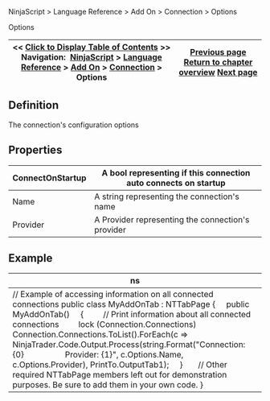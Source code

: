 ﻿
NinjaScript \> Language Reference \> Add On \> Connection \> Options

Options

| \<\< [Click to Display Table of Contents](connections_options.md) \>\> **Navigation:**     [NinjaScript](ninjascript.md) \> [Language Reference](language_reference_wip.md) \> [Add On](add_on.md) \> [Connection](connection_class.md) \> Options | [Previous page](disconnect.md) [Return to chapter overview](connection_class.md) [Next page](connections_pricestatus.md) |
| --- | --- |
## Definition
The connection's configuration options
 
## Properties

| ConnectOnStartup | A bool representing if this connection auto connects on startup |
| --- | --- |
| Name | A string representing the connection's name |
| Provider | A Provider representing the connection's provider |

## Example

| ns |
| --- |
| // Example of accessing information on all connected connections public class MyAddOnTab : NTTabPage {      public MyAddOnTab()      {          // Print information about all connected connections          lock (Connection.Connections)                Connection.Connections.ToList().ForEach(c \=\> NinjaTrader.Code.Output.Process(string.Format("Connection: {0}                     Provider: {1}", c.Options.Name, c.Options.Provider), PrintTo.OutputTab1\);      }        // Other required NTTabPage members left out for demonstration purposes. Be sure to add them in your own code. } |
